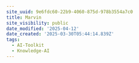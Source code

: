 ```yaml
---
site_uuid: 9e6fdc60-22b9-4060-875d-978b3554a7c0
title: Marvin
site_visibility: public
date_modified: '2025-04-12'
date_created: '2025-03-30T05:44:14.839Z'
tags:
  - AI-Toolkit
  - Knowledge-AI
---
```





































